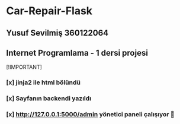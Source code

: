 # Car-Repair-Flask
## Yusuf Sevilmiş 360122064
## Internet Programlama - 1 dersi projesi

[!IMPORTANT]
### [x] jinja2 ile html bölündü
### [x] Sayfanın backendi yazıldı
### [x] http://127.0.0.1:5000/admin yönetici paneli çalışıyor :tada:

      

